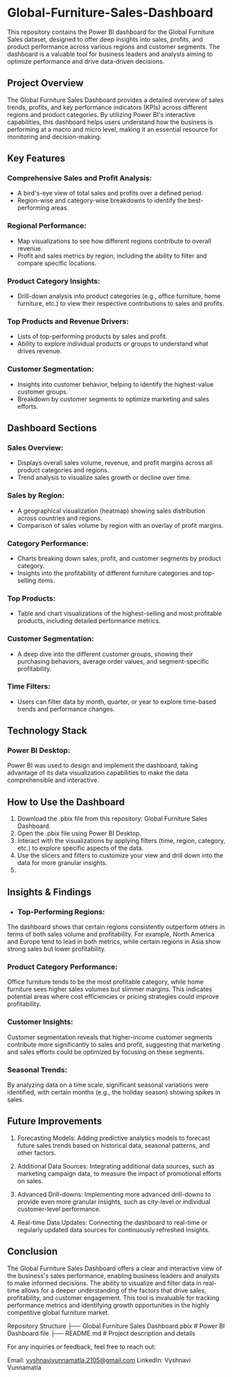 # Global-Furniture-Sales-Dashboard
This repository contains the Power BI dashboard for the Global Furniture Sales dataset, designed to offer deep insights into sales, profits, and product performance across various regions and customer segments. The dashboard is a valuable tool for business leaders and analysts aiming to optimize performance and drive data-driven decisions.

## Project Overview
The Global Furniture Sales Dashboard provides a detailed overview of sales trends, profits, and key performance indicators (KPIs) across different regions and product categories. By utilizing Power BI's interactive capabilities, this dashboard helps users understand how the business is performing at a macro and micro level, making it an essential resource for monitoring and decision-making.

## Key Features
### Comprehensive Sales and Profit Analysis:
- A bird's-eye view of total sales and profits over a defined period.
- Region-wise and category-wise breakdowns to identify the best-performing areas.
### Regional Performance:
- Map visualizations to see how different regions contribute to overall revenue.
- Profit and sales metrics by region, including the ability to filter and compare specific locations.
### Product Category Insights:
- Drill-down analysis into product categories (e.g., office furniture, home furniture, etc.) to view their respective contributions to sales and profits.
### Top Products and Revenue Drivers:
- Lists of top-performing products by sales and profit.
- Ability to explore individual products or groups to understand what drives revenue.
### Customer Segmentation:
- Insights into customer behavior, helping to identify the highest-value customer groups.
- Breakdown by customer segments to optimize marketing and sales efforts.
  
## Dashboard Sections
### Sales Overview:
- Displays overall sales volume, revenue, and profit margins across all product categories and regions.
- Trend analysis to visualize sales growth or decline over time.
### Sales by Region:
- A geographical visualization (heatmap) showing sales distribution across countries and regions.
- Comparison of sales volume by region with an overlay of profit margins.
### Category Performance:
- Charts breaking down sales, profit, and customer segments by product category.
- Insights into the profitability of different furniture categories and top-selling items.
### Top Products:
- Table and chart visualizations of the highest-selling and most profitable products, including detailed performance metrics.
### Customer Segmentation:
- A deep dive into the different customer groups, showing their purchasing behaviors, average order values, and segment-specific profitability.
### Time Filters:
- Users can filter data by month, quarter, or year to explore time-based trends and performance changes.
## Technology Stack
### Power BI Desktop:
Power BI was used to design and implement the dashboard, taking advantage of its data visualization capabilities to make the data comprehensible and interactive.
## How to Use the Dashboard
1. Download the .pbix file from this repository: Global Furniture Sales Dashboard.
2. Open the .pbix file using Power BI Desktop.
3. Interact with the visualizations by applying filters (time, region, category, etc.) to explore specific aspects of the data.
4. Use the slicers and filters to customize your view and drill down into the data for more granular insights.
5. 
## Insights & Findings
- ### Top-Performing Regions:
The dashboard shows that certain regions consistently outperform others in terms of both sales volume and profitability. For example, North America and Europe tend to lead in both metrics, while certain regions in Asia show strong sales but lower profitability.

### Product Category Performance: 
Office furniture tends to be the most profitable category, while home furniture sees higher sales volumes but slimmer margins. This indicates potential areas where cost efficiencies or pricing strategies could improve profitability.

### Customer Insights: 
Customer segmentation reveals that higher-income customer segments contribute more significantly to sales and profit, suggesting that marketing and sales efforts could be optimized by focusing on these segments.

### Seasonal Trends: 
By analyzing data on a time scale, significant seasonal variations were identified, with certain months (e.g., the holiday season) showing spikes in sales.

## Future Improvements
1. Forecasting Models:
Adding predictive analytics models to forecast future sales trends based on historical data, seasonal patterns, and other factors.

2. Additional Data Sources:
Integrating additional data sources, such as marketing campaign data, to measure the impact of promotional efforts on sales.

3. Advanced Drill-downs:
Implementing more advanced drill-downs to provide even more granular insights, such as city-level or individual customer-level performance.

4. Real-time Data Updates:
Connecting the dashboard to real-time or regularly updated data sources for continuously refreshed insights.

## Conclusion
The Global Furniture Sales Dashboard offers a clear and interactive view of the business's sales performance, enabling business leaders and analysts to make informed decisions. The ability to visualize and filter data in real-time allows for a deeper understanding of the factors that drive sales, profitability, and customer engagement. This tool is invaluable for tracking performance metrics and identifying growth opportunities in the highly competitive global furniture market.

Repository Structure
├── Global Furniture Sales Dashboard.pbix    # Power BI Dashboard file
├── README.md                                # Project description and details

For any inquiries or feedback, feel free to reach out:

Email: vyshnavivunnamatla.2105@gmail.com
LinkedIn: Vyshnavi Vunnamatla
